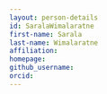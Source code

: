 ```yaml
---
layout: person-details
id: SaralaWimalaratne
first-name: Sarala
last-name: Wimalaratne
affiliation:
homepage:
github_username: 
orcid:
---
```

